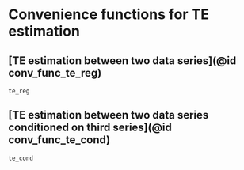 # Convenience functions for TE estimation

## [TE estimation between two data series](@id conv_func_te_reg)

```@docs
te_reg
```

## [TE estimation between two data series conditioned on third series](@id conv_func_te_cond)

```@docs 
te_cond
```
